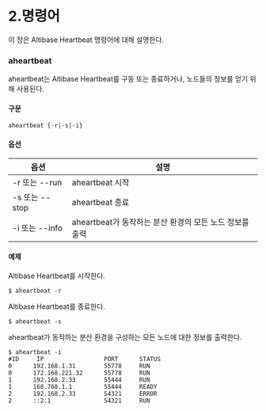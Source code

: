 # 2.명령어

이 장은 Altibase Heartbeat 명령어에 대해 설명한다.

### aheartbeat

aheartbeat는 Altibase Heartbeat를 구동 또는 종료하거나, 노드들의 정보를 얻기
위해 사용된다.

#### 구문

```
aheartbeat {-r|-s|-i}
```



#### 옵션

| 옵션            | 설명                                                    |
|-----------------|---------------------------------------------------------|
| \-r 또는 --run  | aheartbeat 시작                                         |
| \-s 또는 --stop | aheartbeat 종료                                         |
| \-i 또는 --info | aheartbeat가 동작하는 분산 환경의 모든 노드 정보를 출력 |

#### 예제

Altibase Heartbeat를 시작한다.

```
$ aheartbeat -r
```

Altibase Heartbeat를 종료한다.

```
$ aheartbeat -s
```

aheartbeat가 동작하는 분산 환경을 구성하는 모든 노드에 대한 정보를 출력한다.

```
$ aheartbeat -i
#ID     IP                 PORT      STATUS
0      192.168.1.31        55778     RUN
0      172.168.221.32      55778     RUN
1      192.168.2.33        55444     RUN
1      168.768.1.1         55444     READY
2      192.168.2.33        54321     ERROR
2      ::2:1               54321     RUN
```



